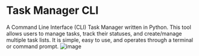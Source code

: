 # Task Manager CLI

A Command Line Interface (CLI) Task Manager written in Python. This tool allows users to manage tasks, track their statuses, and create/manage multiple task lists. It is simple, easy to use, and operates through a terminal or command prompt.
![image](https://github.com/user-attachments/assets/79da2d84-88b1-4d38-91e9-8bb2764df591)
